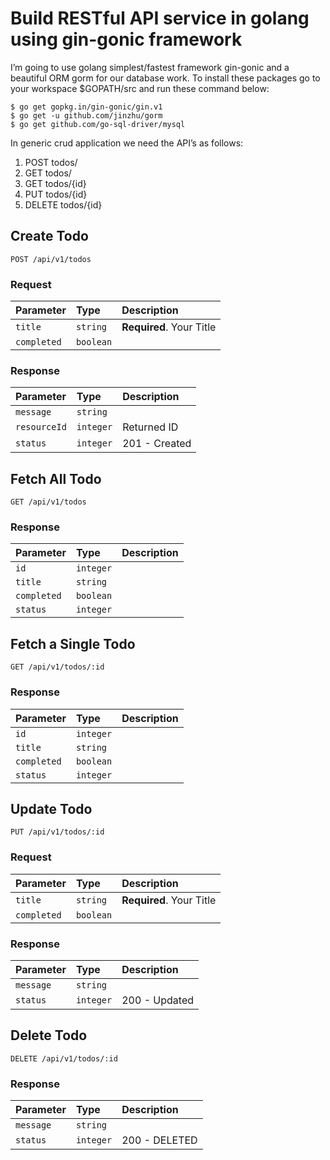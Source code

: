 # Build RESTful API service in golang using gin-gonic framework

I’m going to use golang simplest/fastest framework gin-gonic and a beautiful ORM gorm for our database work. To install these packages go to your workspace $GOPATH/src and run these command below:
```
$ go get gopkg.in/gin-gonic/gin.v1
$ go get -u github.com/jinzhu/gorm
$ go get github.com/go-sql-driver/mysql
```
In generic crud application we need the API’s as follows:
1. POST todos/
2. GET todos/
3. GET todos/{id}
4. PUT todos/{id}
5. DELETE todos/{id}

## Create Todo
```http
POST /api/v1/todos
```
### Request
| Parameter | Type | Description |
| :--- | :--- | :--- |
| `title` | `string` | **Required**. Your Title |
| `completed` | `boolean` |  |
### Response
| Parameter | Type | Description |
| :--- | :--- | :--- |
| `message` | `string` | |
| `resourceId` | `integer` | Returned ID |
| `status` | `integer` | 201 - Created |

## Fetch All Todo
```http
GET /api/v1/todos
```
### Response
| Parameter | Type | Description |
| :--- | :--- | :--- |
| `id` | `integer` | |
| `title` | `string` | |
| `completed` | `boolean` | |
| `status` | `integer` | |

## Fetch a Single Todo
```http
GET /api/v1/todos/:id
```
### Response
| Parameter | Type | Description |
| :--- | :--- | :--- |
| `id` | `integer` | |
| `title` | `string` | |
| `completed` | `boolean` | |
| `status` | `integer` | |
## Update Todo
```http
PUT /api/v1/todos/:id
```
### Request
| Parameter | Type | Description |
| :--- | :--- | :--- |
| `title` | `string` | **Required**. Your Title |
| `completed` | `boolean` |  |
### Response
| Parameter | Type | Description |
| :--- | :--- | :--- |
| `message` | `string` | |
| `status` | `integer` | 200 - Updated |
## Delete Todo
```http
DELETE /api/v1/todos/:id
```
### Response
| Parameter | Type | Description |
| :--- | :--- | :--- |
| `message` | `string` | |
| `status` | `integer` | 200 - DELETED |